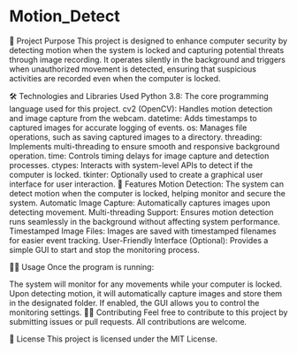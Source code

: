 # Motion_Detect

🎯 Project Purpose
This project is designed to enhance computer security by detecting motion when the system is locked and capturing potential threats through image recording. It operates silently in the background and triggers when unauthorized movement is detected, ensuring that suspicious activities are recorded even when the computer is locked.

🛠️ Technologies and Libraries Used
Python 3.8: The core programming language used for this project.
cv2 (OpenCV): Handles motion detection and image capture from the webcam.
datetime: Adds timestamps to captured images for accurate logging of events.
os: Manages file operations, such as saving captured images to a directory.
threading: Implements multi-threading to ensure smooth and responsive background operation.
time: Controls timing delays for image capture and detection processes.
ctypes: Interacts with system-level APIs to detect if the computer is locked.
tkinter: Optionally used to create a graphical user interface for user interaction.
🚀 Features
Motion Detection: The system can detect motion when the computer is locked, helping monitor and secure the system.
Automatic Image Capture: Automatically captures images upon detecting movement.
Multi-threading Support: Ensures motion detection runs seamlessly in the background without affecting system performance.
Timestamped Image Files: Images are saved with timestamped filenames for easier event tracking.
User-Friendly Interface (Optional): Provides a simple GUI to start and stop the monitoring process.

🧑‍💻 Usage
Once the program is running:

The system will monitor for any movements while your computer is locked.
Upon detecting motion, it will automatically capture images and store them in the designated folder.
If enabled, the GUI allows you to control the monitoring settings.
👨‍💻 Contributing
Feel free to contribute to this project by submitting issues or pull requests. All contributions are welcome.

📜 License
This project is licensed under the MIT License.
